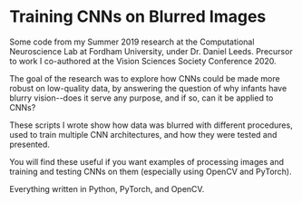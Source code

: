 # Training CNNs on Blurred Images
Some code from my Summer 2019 research at the Computational Neuroscience Lab at Fordham University, under Dr. Daniel Leeds.
Precursor to work I co-authored at the Vision Sciences Society Conference 2020.

The goal of the research was to explore how CNNs could be made more robust on low-quality data, by answering the question of why infants have blurry vision--does it serve any purpose, and if so, can it be applied to CNNs?

These scripts I wrote show how data was blurred with different procedures, used to train multiple CNN architectures, and how they were tested and presented.

You will find these useful if you want examples of processing images and training and testing CNNs on them (especially using OpenCV and PyTorch).

Everything written in Python, PyTorch, and OpenCV.
